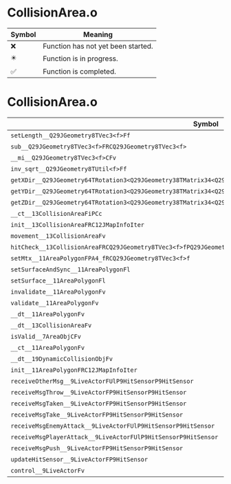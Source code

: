 # CollisionArea.o
| Symbol | Meaning 
| ------------- | ------------- 
| :x: | Function has not yet been started. 
| :eight_pointed_black_star: | Function is in progress. 
| :white_check_mark: | Function is completed. 


# CollisionArea.o
| Symbol | Decompiled? |
| ------------- | ------------- |
| `setLength__Q29JGeometry8TVec3<f>Ff` | :x: |
| `sub__Q29JGeometry8TVec3<f>FRCQ29JGeometry8TVec3<f>` | :x: |
| `__mi__Q29JGeometry8TVec3<f>CFv` | :x: |
| `inv_sqrt__Q29JGeometry8TUtil<f>Ff` | :x: |
| `getXDir__Q29JGeometry64TRotation3<Q29JGeometry38TMatrix34<Q29JGeometry13SMatrix34C<f>>>CFRQ29JGeometry8TVec3<f>` | :x: |
| `getYDir__Q29JGeometry64TRotation3<Q29JGeometry38TMatrix34<Q29JGeometry13SMatrix34C<f>>>CFRQ29JGeometry8TVec3<f>` | :x: |
| `getZDir__Q29JGeometry64TRotation3<Q29JGeometry38TMatrix34<Q29JGeometry13SMatrix34C<f>>>CFRQ29JGeometry8TVec3<f>` | :x: |
| `__ct__13CollisionAreaFiPCc` | :white_check_mark: |
| `init__13CollisionAreaFRC12JMapInfoIter` | :white_check_mark: |
| `movement__13CollisionAreaFv` | :white_check_mark: |
| `hitCheck__13CollisionAreaFRCQ29JGeometry8TVec3<f>fPQ29JGeometry8TVec3<f>PQ29JGeometry8TVec3<f>` | :x: |
| `setMtx__11AreaPolygonFPA4_fRCQ29JGeometry8TVec3<f>f` | :white_check_mark: |
| `setSurfaceAndSync__11AreaPolygonFl` | :white_check_mark: |
| `setSurface__11AreaPolygonFl` | :x: |
| `invalidate__11AreaPolygonFv` | :white_check_mark: |
| `validate__11AreaPolygonFv` | :white_check_mark: |
| `__dt__11AreaPolygonFv` | :white_check_mark: |
| `__dt__13CollisionAreaFv` | :x: |
| `isValid__7AreaObjCFv` | :white_check_mark: |
| `__ct__11AreaPolygonFv` | :white_check_mark: |
| `__dt__19DynamicCollisionObjFv` | :white_check_mark: |
| `init__11AreaPolygonFRC12JMapInfoIter` | :x: |
| `receiveOtherMsg__9LiveActorFUlP9HitSensorP9HitSensor` | :white_check_mark: |
| `receiveMsgThrow__9LiveActorFP9HitSensorP9HitSensor` | :white_check_mark: |
| `receiveMsgTaken__9LiveActorFP9HitSensorP9HitSensor` | :white_check_mark: |
| `receiveMsgTake__9LiveActorFP9HitSensorP9HitSensor` | :white_check_mark: |
| `receiveMsgEnemyAttack__9LiveActorFUlP9HitSensorP9HitSensor` | :white_check_mark: |
| `receiveMsgPlayerAttack__9LiveActorFUlP9HitSensorP9HitSensor` | :white_check_mark: |
| `receiveMsgPush__9LiveActorFP9HitSensorP9HitSensor` | :white_check_mark: |
| `updateHitSensor__9LiveActorFP9HitSensor` | :white_check_mark: |
| `control__9LiveActorFv` | :white_check_mark: |
